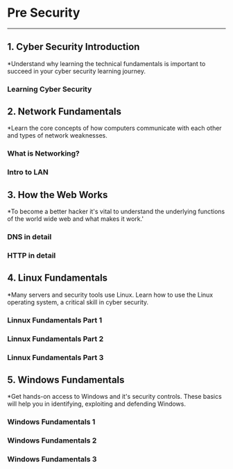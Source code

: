 # Pre Security
---------------------------------------------------------------------------------

## 1. Cyber Security Introduction

*Understand why learning the technical fundamentals is important to succeed in your cyber security learning journey.
    
   ###  Learning Cyber Security

## 2. Network Fundamentals

*Learn the core concepts of how computers communicate with each other and types of network weaknesses.

   ### What is Networking?
   ### Intro to LAN

## 3. How the Web Works

*To become a better hacker it's vital to understand the underlying functions of the world wide web and what makes it work.'

   ### DNS in detail
   ### HTTP in detail

## 4. Linux Fundamentals

*Many servers and security tools use Linux. Learn how to use the Linux operating system, a critical skill in cyber security.
 
   ### Linnux Fundamentals Part 1
   ### Linnux Fundamentals Part 2
   ### Linnux Fundamentals Part 3

## 5. Windows Fundamentals

*Get hands-on access to Windows and it's security controls. These basics will help you in identifying, exploiting and defending Windows.

   ### Windows Fundamentals 1
   ### Windows Fundamentals 2
   ### Windows Fundamentals 3
